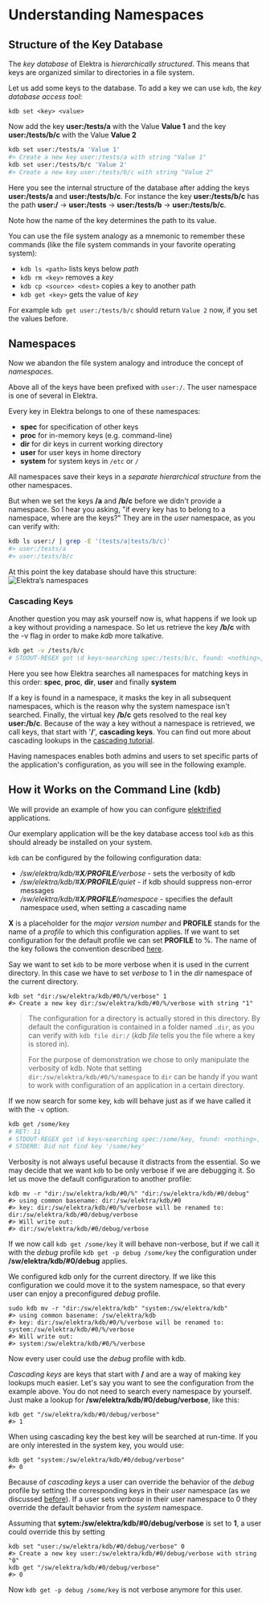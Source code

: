 # Understanding Namespaces

## Structure of the Key Database

The _key database_ of Elektra is _hierarchically structured_. This means that keys are organized similar to directories in a file system.

Let us add some keys to the database. To add a key we can use `kdb`, the _key database access tool_:

```shell
kdb set <key> <value>
```

Now add the key **user:/tests/a** with the Value **Value 1** and the key **user:/tests/b/c** with the Value **Value 2**

```sh
kdb set user:/tests/a 'Value 1'
#> Create a new key user:/tests/a with string "Value 1"
kdb set user:/tests/b/c 'Value 2'
#> Create a new key user:/tests/b/c with string "Value 2"
```

Here you see the internal structure of the database after adding the keys **user:/tests/a** and **user:/tests/b/c**.
For instance the key **user:/tests/b/c** has the path **user:/** -> **user:/tests** -> **user:/tests/b** -> **user:/tests/b/c**.

Note how the name of the key determines the path to its value.

You can use the file system analogy as a mnemonic to remember these commands (like the file system commands in your favorite operating system):

- `kdb ls <path>`
  lists keys below _path_
- `kdb rm <key>`
  removes a _key_
- `kdb cp <source> <dest>`
  copies a key to another path
- `kdb get <key>`
  gets the value of _key_

For example `kdb get user:/tests/b/c` should return `Value 2` now, if you set the values before.

## Namespaces

Now we abandon the file system analogy and introduce the concept of _namespaces_.

Above all of the keys have been prefixed with `user:/`.
The user namespace is one of several in Elektra.

Every key in Elektra belongs to one of these namespaces:

- **spec** for specification of other keys
- **proc** for in-memory keys (e.g. command-line)
- **dir** for dir keys in current working directory
- **user** for user keys in home directory
- **system** for system keys in `/etc` or `/`

All namespaces save their keys in a _separate hierarchical structure_ from the other namespaces.

But when we set the keys **/a** and **/b/c** before we didn't provide a namespace.
So I hear you asking, "if every key has to belong to a namespace, where are the keys?"
They are in the _user_ namespace, as you can verify with:

```sh
kdb ls user:/ | grep -E '(tests/a|tests/b/c)'
#> user:/tests/a
#> user:/tests/b/c
```

At this point the key database should have this structure:
<img src="https://cdn.rawgit.com/ElektraInitiative/libelektra/master/doc/images/tutorial_namespaces_namespaces.svg" alt="Elektra’s namespaces" />

### Cascading Keys

Another question you may ask yourself now is, what happens if we look up a key without providing a namespace. So let us retrieve the key **/b/c** with the -v flag in order to make _kdb_ more talkative.

```sh
kdb get -v /tests/b/c
# STDOUT-REGEX got \d keys⏎searching spec:/tests/b/c, found: <nothing>, options: KDB_O_CALLBACK⏎    searching proc:/tests/b/c, found: <nothing>⏎    searching dir:/tests/b/c, found: <nothing>⏎    searching user:/tests/b/c, found: user:/tests/b/c⏎The resulting keyname is user:/tests/b/c⏎The resulting value size is 8⏎Value 2
```

Here you see how Elektra searches all namespaces for matching keys in this order:
**spec**, **proc**, **dir**, **user** and finally **system**

If a key is found in a namespace, it masks the key in all subsequent namespaces, which is the reason why the system namespace isn't searched. Finally, the virtual key **/b/c** gets resolved to the real key **user:/b/c**.
Because of the way a key without a namespace is retrieved, we call keys, that start with '**/**', **cascading keys**.
You can find out more about cascading lookups in the [cascading tutorial](cascading.md).

Having namespaces enables both admins and users to set specific parts of the application's configuration, as you will see in the following example.

## How it Works on the Command Line (kdb)

We will provide an example of how you can configure [elektrified](/doc/help/elektra-glossary.md) applications.

Our exemplary application will be the key database access tool `kdb` as this should already be installed on your system.

`kdb` can be configured by the following configuration data:

- _/sw/elektra/kdb/#**X**/**PROFILE**/verbose_ - sets the verbosity of kdb
- _/sw/elektra/kdb/#**X**/**PROFILE**/quiet_ - if kdb should suppress non-error messages
- _/sw/elektra/kdb/#**X**/**PROFILE**/namespace_ - specifies the default namespace used, when setting a cascading name

**X** is a placeholder for the _major version number_ and **PROFILE** stands for the name of a _profile_ to which this configuration applies. If we want to set configuration for the default profile we can set **PROFILE** to %. The name of the key follows the convention described [here](/doc/help/elektra-key-names.md).

Say we want to set `kdb` to be more verbose when it is used in the current directory. In this case we have to set _verbose_ to 1 in the _dir_ namespace of the current directory.

```shell
kdb set "dir:/sw/elektra/kdb/#0/%/verbose" 1
#> Create a new key dir:/sw/elektra/kdb/#0/%/verbose with string "1"
```

> The configuration for a directory is actually stored in this directory.
> By default the configuration is contained in a folder named `.dir`, as you can verify with `kdb file dir:/` (_kdb file_ tells you the file where a key is stored in).
>
> For the purpose of demonstration we chose to only manipulate the verbosity of kdb.
> Note that setting `dir:/sw/elektra/kdb/#0/%/namespace` to `dir` can be handy if you want to work with configuration of an application in a certain directory.

If we now search for some key, `kdb` will behave just as if we have called it with the `-v` option.

```sh
kdb get /some/key
# RET: 11
# STDOUT-REGEX got \d keys⏎searching spec:/some/key, found: <nothing>, options: KDB_O_CALLBACK⏎    searching proc:/some/key, found: <nothing>⏎    searching dir:/some/key, found: <nothing>⏎    searching user:/some/key, found: <nothing>⏎    searching system:/some/key, found: <nothing>⏎    searching default:/some/key, found: <nothing>⏎    searching default of spec/some/key, found: <nothing>, options: KDB_O_NOCASCADING
# STDERR: Did not find key '/some/key'
```

Verbosity is not always useful because it distracts from the essential.
So we may decide that we want `kdb` to be only verbose if we are debugging it.
So let us move the default configuration to another profile:

```shell
kdb mv -r "dir:/sw/elektra/kdb/#0/%" "dir:/sw/elektra/kdb/#0/debug"
#> using common basename: dir:/sw/elektra/kdb/#0
#> key: dir:/sw/elektra/kdb/#0/%/verbose will be renamed to: dir:/sw/elektra/kdb/#0/debug/verbose
#> Will write out:
#> dir:/sw/elektra/kdb/#0/debug/verbose
```

If we now call `kdb get /some/key` it will behave non-verbose, but if we call it with the _debug_ profile `kdb get -p debug /some/key` the configuration under **/sw/elektra/kdb/#0/debug** applies.

We configured kdb only for the current directory. If we like this configuration we could move it to the system namespace, so that every user can enjoy a preconfigured _debug_ profile.

```shell
sudo kdb mv -r "dir:/sw/elektra/kdb" "system:/sw/elektra/kdb"
#> using common basename: /sw/elektra/kdb
#> key: dir:/sw/elektra/kdb/#0/%/verbose will be renamed to: system:/sw/elektra/kdb/#0/%/verbose
#> Will write out:
#> system:/sw/elektra/kdb/#0/%/verbose
```

Now every user could use the _debug_ profile with kdb.

_Cascading keys_ are keys that start with **/** and are a way of making key lookups much easier.
Let's say you want to see the configuration from the example above.
You do not need to search every namespace by yourself.
Just make a lookup for **/sw/elektra/kdb/#0/debug/verbose**, like this:

```shell
kdb get "/sw/elektra/kdb/#0/debug/verbose"
#> 1
```

When using cascading key the best key will be searched at run-time.
If you are only interested in the system key, you would use:

```shell
kdb get "system:/sw/elektra/kdb/#0/debug/verbose"
#> 0
```

Because of _cascading keys_ a user can override the behavior of the _debug_ profile by setting the corresponding keys in their _user_ namespace
(as we discussed [before](#cascading-keys)).
If a user sets _verbose_ in their user namespace to 0 they override the default behavior from the _system_ namespace.

Assuming that **sytem:/sw/elektra/kdb/#0/debug/verbose** is set to **1**, a user could override this by setting

```shell
kdb set "user:/sw/elektra/kdb/#0/debug/verbose" 0
#> Create a new key user:/sw/elektra/kdb/#0/debug/verbose with string "0"
kdb get "/sw/elektra/kdb/#0/debug/verbose"
#> 0
```

Now `kdb get -p debug /some/key` is not verbose anymore for this user.

